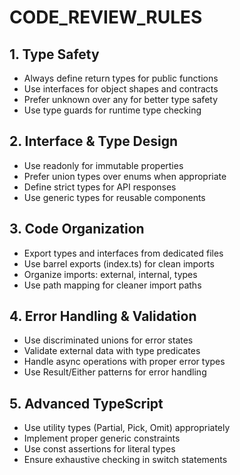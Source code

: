 # CODE_REVIEW_RULES

## 1. Type Safety
   - Always define return types for public functions
   - Use interfaces for object shapes and contracts
   - Prefer unknown over any for better type safety
   - Use type guards for runtime type checking

## 2. Interface & Type Design
   - Use readonly for immutable properties
   - Prefer union types over enums when appropriate
   - Define strict types for API responses
   - Use generic types for reusable components

## 3. Code Organization
   - Export types and interfaces from dedicated files
   - Use barrel exports (index.ts) for clean imports
   - Organize imports: external, internal, types
   - Use path mapping for cleaner import paths

## 4. Error Handling & Validation
   - Use discriminated unions for error states
   - Validate external data with type predicates
   - Handle async operations with proper error types
   - Use Result/Either patterns for error handling

## 5. Advanced TypeScript
   - Use utility types (Partial, Pick, Omit) appropriately
   - Implement proper generic constraints
   - Use const assertions for literal types
   - Ensure exhaustive checking in switch statements
